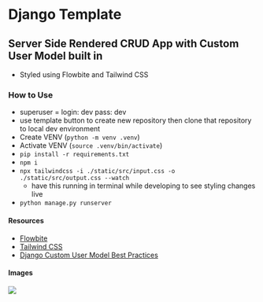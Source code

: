 # Django Template

## Server Side Rendered CRUD App with Custom User Model built in
- Styled using Flowbite and Tailwind CSS
### How to Use
- superuser = login: dev pass: dev
- use template button to create new repository then clone that repository to local dev environment
- Create VENV (`python -m venv .venv`)
- Activate VENV (`source .venv/bin/activate`)
- `pip install -r requirements.txt`
- `npm i`
- `npx tailwindcss -i ./static/src/input.css -o ./static/src/output.css --watch`
  - have this running in terminal while developing to see styling changes live
- `python manage.py runserver`
#### Resources
- [Flowbite](https://flowbite.com/)
- [Tailwind CSS](https://tailwindcss.com/)
- [Django Custom User Model Best Practices](https://learndjango.com/tutorials/django-custom-user-model)


#### Images
<img src="https://i.imgur.com/yqxE0mA.png"/>
